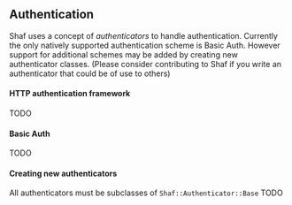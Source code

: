 ## Authentication
Shaf uses a concept of _authenticators_ to handle authentication. Currently the only natively supported authentication scheme is Basic Auth.
However support for additional schemes may be added by creating new authenticator classes.
(Please consider contributing to Shaf if you write an authenticator that could be of use to others)

#### HTTP authentication framework
TODO

#### Basic Auth
TODO

#### Creating new authenticators
All authenticators must be subclasses of `Shaf::Authenticator::Base`
TODO
